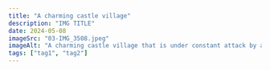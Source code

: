```yaml
---
title: "A charming castle village"
description: "IMG TITLE"
date: 2024-05-08
imageSrc: "03-IMG_3508.jpeg"
imageAlt: "A charming castle village that is under constant attack by a distant evil castle."
tags: ["tag1", "tag2"]
---
```

